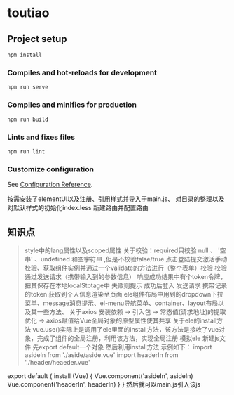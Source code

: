 # toutiao

## Project setup
```
npm install
```

### Compiles and hot-reloads for development
```
npm run serve
```

### Compiles and minifies for production
```
npm run build
```

### Lints and fixes files
```
npm run lint
```

### Customize configuration
See [Configuration Reference](https://cli.vuejs.org/config/).

按需安装了elementUI以及注册、引用样式并导入于main.js、
对目录的整理以及对默认样式的初始化index.less
新建路由并配置路由

## 知识点

>style中的lang属性以及scoped属性
>关于校验：required只校验 null 、 '空串' 、undefined 和空字符串 ,但是不校验false/true
>点击登陆提交激活手动校验、获取组件实例并通过一个validate的方法进行（整个表单）校验
>校验通过发送请求（携带输入到的参数信息）
>响应成功结果中有个token令牌，把其保存在本地localStotage中 失败则提示
>成功后登入 发送请求 携带记录的token 获取到个人信息渲染至页面
>ele组件布局中用到的dropdown下拉菜单、message消息提示、el-menu导航菜单、container、layout布局以及其一些方法、
>关于axios      安装依赖 -> 引入包 -> 常态值(请求地址)的提取优化 -> axios赋值给Vue全局对象的原型属性使其共享
>关于ele的install方法
>vue.use()实际上是调用了ele里面的install方法，该方法是接收了vue对象，完成了组件的全局注册，利用该方法，实现全局注册
>模拟ele 新建js文件 先export default一个对象 然后利用install方法
>示例如下：
import asideIn from './aside/aside.vue'
import headerIn from './header/heaeder.vue'

export default {
  install (Vue) {
    Vue.component('asideIn', asideIn)
    Vue.component('headerIn', headerIn)
  }
}
然后就可以main.js引入该js